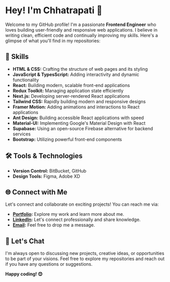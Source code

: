 # Hey! I'm Chhatrapati 👋

Welcome to my GitHub profile! I'm a passionate **Frontend Engineer** who loves building user-friendly and responsive web applications. I believe in writing clean, efficient code and continually improving my skills. Here's a glimpse of what you'll find in my repositories:

## 🚀 Skills

- **HTML & CSS:** Crafting the structure of web pages and its styling
- **JavaScript & TypesScript:** Adding interactivity and dynamic functionality
- **React:** Building modern, scalable front-end applications
- **Redux Toolkit:** Managing application state efficiently
- **Next.js:** Developing server-rendered React applications
- **Tailwind CSS:** Rapidly building modern and responsive designs
- **Framer Motion:** Adding animations and interactions to React applications
- **Ant Design:** Building accessible React applications with speed
- **Material-UI:** Implementing Google's Material Design with React
- **Supabase:** Using an open-source Firebase alternative for backend services
- **Bootstrap:** Utilizing powerful front-end components

  
## 🛠️ Tools & Technologies

- **Version Control:** BitBucket, GitHub
- **Design Tools:** Figma, Adobe XD

## 🌐 Connect with Me

Let's connect and collaborate on exciting projects! You can reach me via:

- **[Portfolio](https://chhatrapati-dev.netlify.app/):** Explore my work and learn more about me.
- **[LinkedIn](https://www.linkedin.com/in/chhatrapati8279/):** Let's connect professionally and share knowledge.
- **[Email](mailto:chhatrapati1511@gmail.com):** Feel free to drop me a message.

## 💬 Let's Chat

I'm always open to discussing new projects, creative ideas, or opportunities to be part of your visions. Feel free to explore my repositories and reach out if you have any questions or suggestions.

**Happy coding! 😊**
